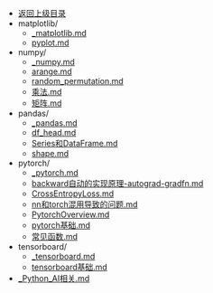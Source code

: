 - [返回上级目录](../)
- matplotlib/
    - [_matplotlib.md](计算机/人工智能/Python_AI相关/matplotlib/_matplotlib.md)
    - [pyplot.md](计算机/人工智能/Python_AI相关/matplotlib/pyplot.md)
- numpy/
    - [_numpy.md](计算机/人工智能/Python_AI相关/numpy/_numpy.md)
    - [arange.md](计算机/人工智能/Python_AI相关/numpy/arange.md)
    - [random_permutation.md](计算机/人工智能/Python_AI相关/numpy/random_permutation.md)
    - [乘法.md](计算机/人工智能/Python_AI相关/numpy/乘法.md)
    - [矩阵.md](计算机/人工智能/Python_AI相关/numpy/矩阵.md)
- pandas/
    - [_pandas.md](计算机/人工智能/Python_AI相关/pandas/_pandas.md)
    - [df_head.md](计算机/人工智能/Python_AI相关/pandas/df_head.md)
    - [Series和DataFrame.md](计算机/人工智能/Python_AI相关/pandas/Series和DataFrame.md)
    - [shape.md](计算机/人工智能/Python_AI相关/pandas/shape.md)
- pytorch/
    - [_pytorch.md](计算机/人工智能/Python_AI相关/pytorch/_pytorch.md)
    - [backward自动的实现原理-autograd-gradfn.md](计算机/人工智能/Python_AI相关/pytorch/backward自动的实现原理-autograd-gradfn.md)
    - [CrossEntropyLoss.md](计算机/人工智能/Python_AI相关/pytorch/CrossEntropyLoss.md)
    - [nn和torch混用导致的问题.md](计算机/人工智能/Python_AI相关/pytorch/nn和torch混用导致的问题.md)
    - [PytorchOverview.md](计算机/人工智能/Python_AI相关/pytorch/PytorchOverview.md)
    - [pytorch基础.md](计算机/人工智能/Python_AI相关/pytorch/pytorch基础.md)
    - [常见函数.md](计算机/人工智能/Python_AI相关/pytorch/常见函数.md)
- tensorboard/
    - [_tensorboard.md](计算机/人工智能/Python_AI相关/tensorboard/_tensorboard.md)
    - [tensorboard基础.md](计算机/人工智能/Python_AI相关/tensorboard/tensorboard基础.md)
- [_Python_AI相关.md](计算机/人工智能/Python_AI相关/_Python_AI相关.md)